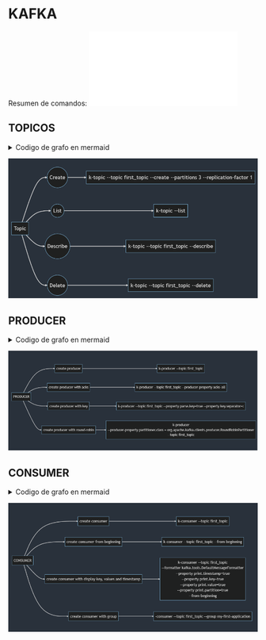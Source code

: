 # KAFKA

Resumen de comandos: ![Resumen.sh](./resumen.sh)

## TOPICOS

<details>
<summary>Codigo de grafo en mermaid</summary>

```
graph LR
A[Topic] --> B((Create))
A --> C((List))
A --> D((Describe))
A --> E((Delete))
B -->F[k-topic --topic first_topic --create --partitions 3 --replication-factor 1]
C -->G[k-topic --list]
D -->H[k-topic --topic first_topic --describe]
E -->I[k-topic --topic first_topic --delete]
```
</details>

![TOPICOS](./Topic.png)

## PRODUCER

<details>
<summary>Codigo de grafo en mermaid</summary>

```
graph LR
A[PRODUCER] --> B[create producer]
A[PRODUCER] --> C[create producer with acks]
A[PRODUCER] --> D[create producer with key]
A[PRODUCER] --> E[create producer with round-robin]
B -->F[k-producer --topic first_topic]
C -->G[k-producer --topic first_topic --producer-property acks=all]
D -->H[k-producer --topic first_topic --property parse.key=true --property key.separator=:]
E -->I[k-producer 
--producer-property partitioner.class = org.apache.kafka.clients.producer.RoundRobinPartitioner 
--topic first_topic]
```

</details>

![PRODUCER](./Producer.png)

## CONSUMER

<details>
<summary>Codigo de grafo en mermaid</summary>

```
graph LR
G[CONSUMER] --> H[create consumer]
G[CONSUMER] --> I[create consumer from beginning]
G[CONSUMER] --> J[create consumer with display key, values and timestamp]
G[CONSUMER] --> K[create consumer with group]
H -->L[k-consumer --topic first_topic]
I -->M[k-consumer --topic first_topic --from-beginning]
J -->N[k-consumer --topic first_topic 
--formatter kafka.tools.DefaultMessageFormatter 
--property print.timestamp=true 
--property print.key=true 
--property print.value=true 
--property print.partition=true 
--from-beginning]
K -->O[-consumer --topic first_topic --group my-first-application]
```

</details>

![CONSUMER](./Consumer.png)
